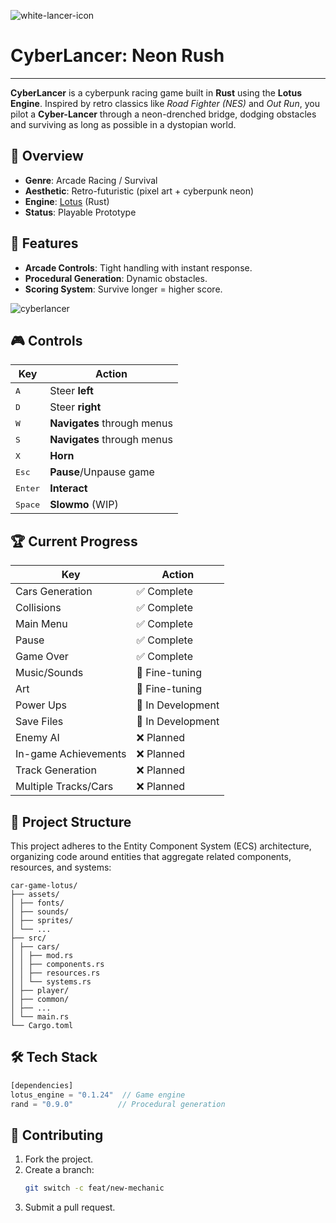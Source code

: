 ![white-lancer-icon](https://github.com/user-attachments/assets/f1e2a82b-b466-4c98-b919-77166ca0dc88)
# CyberLancer: Neon Rush
--------------

**CyberLancer** is a cyberpunk racing game built in **Rust** using the **Lotus Engine**. Inspired by retro classics like *Road Fighter (NES)* and *Out Run*, you pilot a **Cyber-Lancer** through a neon-drenched bridge, dodging obstacles and surviving as long as possible in a dystopian world.

## 🌆 Overview
- **Genre**: Arcade Racing / Survival
- **Aesthetic**: Retro-futuristic (pixel art + cyberpunk neon)
- **Engine**: [Lotus](https://github.com/zenialexandre/lotus) (Rust)
- **Status**: Playable Prototype

## 🚗 Features  
- **Arcade Controls**: Tight handling with instant response.
- **Procedural Generation**: Dynamic obstacles.
- **Scoring System**: Survive longer = higher score.

![cyberlancer](https://github.com/user-attachments/assets/ef3869d5-a7e5-4d89-bb94-c9dd56bfeb05)

## 🎮 Controls
| Key               | Action                          |
|-------------------|---------------------------------|
| <kbd>A</kbd>      | Steer **left**                  |
| <kbd>D</kbd>      | Steer **right**                 |
| <kbd>W</kbd>      | **Navigates** through menus     |
| <kbd>S</kbd>      | **Navigates** through menus     |
| <kbd>X</kbd>      | **Horn**                        |
| <kbd>Esc</kbd>    | **Pause**/Unpause game          |
| <kbd>Enter</kbd>  | **Interact**                    |
| <kbd>Space</kbd>  | **Slowmo** (WIP)                |

## 🏆 Current Progress
| Key               | Action                          |
|-------------------|---------------------------------|
| Cars Generation   | ✅ Complete                    |
| Collisions        | ✅ Complete                    |
| Main Menu         | ✅ Complete                    |
| Pause             | ✅ Complete                    |
| Game Over         | ✅ Complete                    |
| Music/Sounds      | 🔧 Fine-tuning                 |
| Art               | 🔧 Fine-tuning                 |
| Power Ups         | 🚧 In Development              |
| Save Files         | 🚧 In Development              |
| Enemy AI          | ❌ Planned                     |
| In-game Achievements| ❌ Planned                   |
| Track Generation  | ❌ Planned                     |
| Multiple Tracks/Cars| ❌ Planned                   |

## 📂 Project Structure  
This project adheres to the Entity Component System (ECS) architecture, organizing code around entities that aggregate related components, resources, and systems:
```shell
car-game-lotus/
├── assets/
│ ├── fonts/
│ ├── sounds/
│ ├── sprites/
│ └── ...
├── src/
│ ├── cars/
│ │ ├── mod.rs
│ │ ├── components.rs
│ │ ├── resources.rs
│ │ └── systems.rs
│ ├── player/
│ ├── common/
│ ├── ...
│ └── main.rs
└── Cargo.toml
```

## 🛠️ Tech Stack  
```rust
[dependencies]
lotus_engine = "0.1.24"  // Game engine
rand = "0.9.0"          // Procedural generation
```

## 🤝 Contributing
1. Fork the project.
2. Create a branch:
   ```bash
   git switch -c feat/new-mechanic
   ```
3. Submit a pull request.
